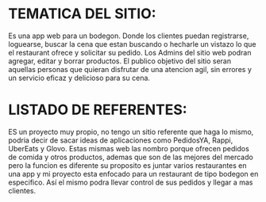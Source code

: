 # TEMATICA DEL SITIO:

Es una app web para un bodegon. Donde los clientes puedan registrarse, loguearse, buscar la cena que estan buscando o hecharle un vistazo lo que el restaurant ofrece y solicitar su pedido. Los Admins del sitio web podran agregar, editar y borrar productos.
 El publico objetivo del sitio seran aquellas personas que quieran disfrutar de una atencion agil, sin errores y un servicio eficaz y delicioso para su cena.

 # LISTADO DE REFERENTES:

ES un proyecto muy propio, no tengo un sitio referente que haga lo mismo, podria decir de sacar ideas de aplicaciones como PedidosYA, Rappi, UberEats y Glovo. Estas mismas web las nombro porque ofrecen pedidos de comida y otros productos, ademas que son de las mejores del mercado pero la funcion es diferente su proposito es juntar varios restaurantes en una app y mi proyecto esta enfocado para un restaurant de tipo bodegon en especifico. Así el mismo podra llevar control de sus pedidos y llegar a mas clientes.